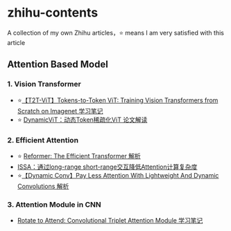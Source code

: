 # zhihu-contents
A collection of my own Zhihu articles，⭐ means I am very satisfied with this article

## Attention Based Model
### 1. Vision Transformer
- ⭐[【T2T-ViT】Tokens-to-Token ViT: Training Vision Transformers from Scratch on Imagenet 学习笔记](https://zhuanlan.zhihu.com/p/359930253)
- ⭐ [DynamicViT：动态Token稀疏化ViT 论文解读](https://zhuanlan.zhihu.com/p/380353779)

### 2. Efficient Attention
- ⭐ [Reformer: The Efficient Transformer 解析](https://zhuanlan.zhihu.com/p/360074457)
- [ISSA：通过long-range short-range交互降低Attention计算复杂度](https://zhuanlan.zhihu.com/p/363355768)
- ⭐[【Dynamic Conv】Pay Less Attention With Lightweight And Dynamic Convolutions 解析](https://zhuanlan.zhihu.com/p/364163868)

### 3. Attention Module in CNN
- [Rotate to Attend: Convolutional Triplet Attention Module 学习笔记](https://zhuanlan.zhihu.com/p/360028132)
